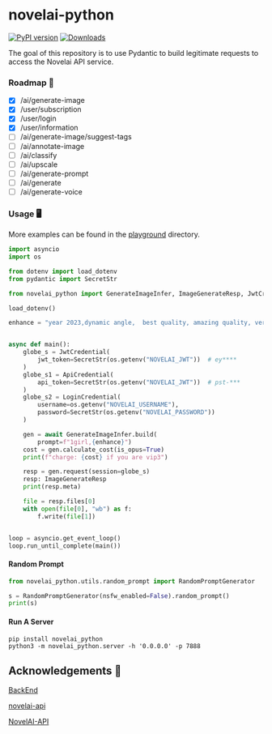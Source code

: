 # novelai-python

[![PyPI version](https://badge.fury.io/py/novelai_python.svg)](https://badge.fury.io/py/novelai_python)
[![Downloads](https://pepy.tech/badge/novelai_python)](https://pepy.tech/project/novelai_python)

The goal of this repository is to use Pydantic to build legitimate requests to access the Novelai API service.

### Roadmap 🚧

- [x] /ai/generate-image
- [x] /user/subscription
- [x] /user/login
- [x] /user/information
- [ ] /ai/generate-image/suggest-tags
- [ ] /ai/annotate-image
- [ ] /ai/classify
- [ ] /ai/upscale
- [ ] /ai/generate-prompt
- [ ] /ai/generate
- [ ] /ai/generate-voice

### Usage 🖥️

More examples can be found in the [playground](https://github.com/LlmKira/novelai-python/tree/main/playground) directory.

```python
import asyncio
import os

from dotenv import load_dotenv
from pydantic import SecretStr

from novelai_python import GenerateImageInfer, ImageGenerateResp, JwtCredential, LoginCredential, ApiCredential

load_dotenv()

enhance = "year 2023,dynamic angle,  best quality, amazing quality, very aesthetic, absurdres"


async def main():
    globe_s = JwtCredential(
        jwt_token=SecretStr(os.getenv("NOVELAI_JWT"))  # ey****
    )
    globe_s1 = ApiCredential(
        api_token=SecretStr(os.getenv("NOVELAI_JWT"))  # pst-***
    )
    globe_s2 = LoginCredential(
        username=os.getenv("NOVELAI_USERNAME"),
        password=SecretStr(os.getenv("NOVELAI_PASSWORD"))
    )

    gen = await GenerateImageInfer.build(
        prompt=f"1girl,{enhance}")
    cost = gen.calculate_cost(is_opus=True)
    print(f"charge: {cost} if you are vip3")

    resp = gen.request(session=globe_s)
    resp: ImageGenerateResp
    print(resp.meta)

    file = resp.files[0]
    with open(file[0], "wb") as f:
        f.write(file[1])


loop = asyncio.get_event_loop()
loop.run_until_complete(main())

```

#### Random Prompt

```python
from novelai_python.utils.random_prompt import RandomPromptGenerator

s = RandomPromptGenerator(nsfw_enabled=False).random_prompt()
print(s)
```

#### Run A Server

```shell
pip install novelai_python
python3 -m novelai_python.server -h '0.0.0.0' -p 7888
```

## Acknowledgements 🙏

[BackEnd](https://api.novelai.net/docs)

[novelai-api](https://github.com/Aedial/novelai-api)

[NovelAI-API](https://github.com/HanaokaYuzu/NovelAI-API)


